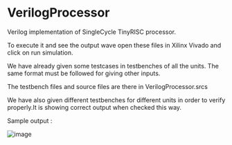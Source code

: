 # VerilogProcessor

Verilog implementation of SingleCycle TinyRISC processor.

To execute it and see the output wave open these files in Xilinx Vivado and click on run simulation.

We have already given some testcases in testbenches of all the units. The same format must be followed for giving other inputs.

The testbench files and source files are there in VerilogProcessor.srcs

We have also given different testbenches for different units in order to verify properly.It is showing correct output when checked this way.

Sample output :

![image](https://github.com/user-attachments/assets/1f2c495f-3b9c-4f77-b1af-4ba4f6e63c7d)

